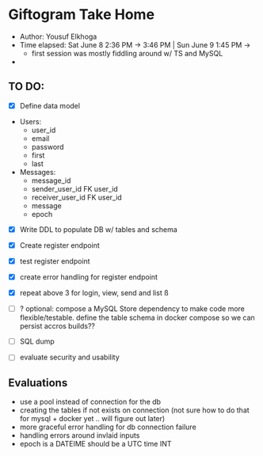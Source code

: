 # Giftogram Take Home 
- Author: Yousuf Elkhoga
- Time elapsed: Sat June 8 2:36 PM ->  3:46 PM | Sun June 9 1:45 PM -> 
  - first session was mostly fiddling around w/ TS and MySQL 
- 

## TO DO:

- [X] Define data model
- Users: 
  - user_id
  - email 
  - password
  - first
  - last
- Messages:
  - message_id
  - sender_user_id FK user_id
  - receiver_user_id FK user_id
  - message
  - epoch

- [X] Write DDL to populate DB w/ tables and schema

- [X] Create register endpoint

- [X] test register endpoint

- [X] create error handling for register 
endpoint 

- [X] repeat above 3 for login, view, send and list
ß
- [ ] ? optional: compose a MySQL Store dependency to make code more flexible/testable. define the table schema in docker compose so we can persist accros builds??

- [ ] SQL dump

- [ ] evaluate security and usability


## Evaluations
- use a pool instead of connection for the db
- creating the tables if not exists on connection (not sure how to do that for mysql + docker yet .. will figure out later)
- more graceful error handling for db connection failure
- handling errors around invlaid inputs 
- epoch is a DATEIME should be a UTC time INT